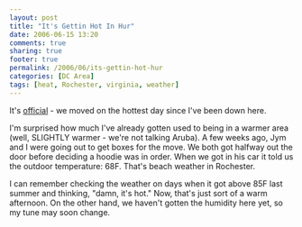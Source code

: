```yaml
---
layout: post
title: "It's Gettin Hot In Hur"
date: 2006-06-15 13:20
comments: true
sharing: true
footer: true
permalink: /2006/06/its-gettin-hot-hur
categories: [DC Area]
tags: [heat, Rochester, virginia, weather]
---
```

It's <a href="http://www.wunderground.com/history/airport/KDCA/2006/5/30/MonthlyHistory.html">official</a> - we moved on the hottest day since I've been down here.

I'm surprised how much I've already gotten used to being in a warmer area (well, SLIGHTLY warmer - we're not talking Aruba).  A few weeks ago, Jym and I were going out to get boxes for the move.  We both got halfway out the door before deciding a hoodie was in order.  When we got in his car it told us the outdoor temperature: 68F.  That's beach weather in Rochester.

I can remember checking the weather on days when it got above 85F last summer and thinking, "damn, it's hot."  Now, that's just sort of a warm afternoon.  On the other hand, we haven't gotten the humidity here yet, so my tune may soon change.
